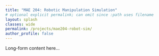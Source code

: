 ```yaml
---
title: "MAE 204: Robotic Manipulation Simulation"
# optional explicit permalink; can omit since :path uses filename
layout: splash
classes: wide
permalink: /projects/mae204-robot-sim/
author_profile: false
---
```

Long-form content here…